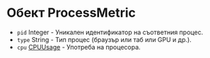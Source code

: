 # Обект ProcessMetric

* `pid` Integer - Уникален идентификатор на съответния процес.
* `type` String - Тип процес (браузър или таб или GPU и др.).
* `cpu` [CPUUsage](cpu-usage.md) - Употреба на процесора.